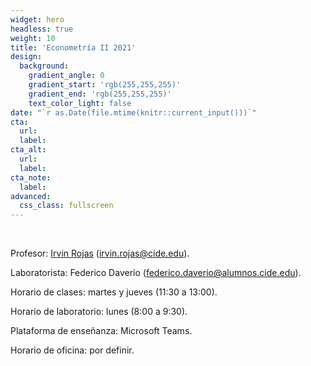 ```yaml
---
widget: hero
headless: true
weight: 10
title: 'Econometría II 2021'
design:
  background:
    gradient_angle: 0
    gradient_start: 'rgb(255,255,255)'
    gradient_end: 'rgb(255,255,255)'
    text_color_light: false
date: "`r as.Date(file.mtime(knitr::current_input()))`"
cta:
  url:
  label:
cta_alt:
  url:
  label:
cta_note:
  label:
advanced:
  css_class: fullscreen
---
```

<br>

Profesor: [Irvin Rojas](https://www.rojasirvin.com/) (irvin.rojas@cide.edu).

Laboratorista: Federico Daverio (federico.daverio@alumnos.cide.edu).

Horario de clases: martes y jueves (11:30 a 13:00).

Horario de laboratorio: lunes (8:00 a 9:30).

Plataforma de enseñanza: Microsoft Teams.

Horario de oficina: por definir.